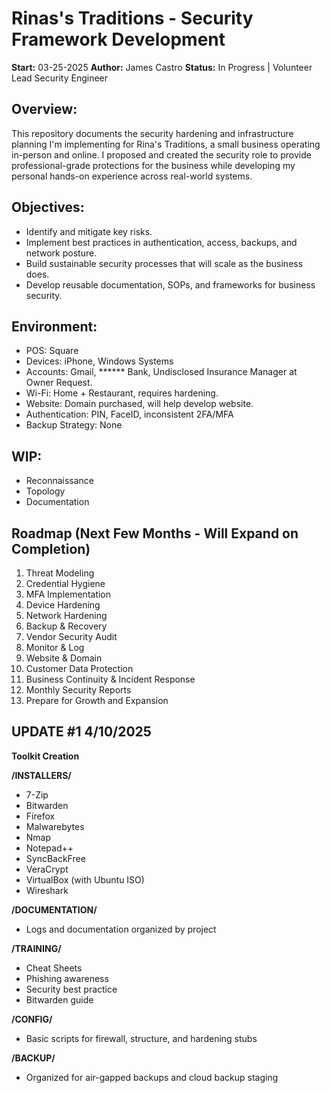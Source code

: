 # Rinas's Traditions - Security Framework Development
**Start:** 03-25-2025
**Author:** James Castro
**Status:** In Progress | Volunteer Lead Security Engineer

## Overview:
This repository documents the security hardening and infrastructure planning I'm implementing for Rina's Traditions, a small business operating in-person and online.
I proposed and created the security role to provide professional-grade protections for the business while developing my personal hands-on experience across real-world systems.

## Objectives:
- Identify and mitigate key risks.
- Implement best practices in authentication, access, backups, and network posture.
- Build sustainable security processes that will scale as the business does.
- Develop reusable documentation, SOPs, and frameworks for business security.

## Environment:
- POS: Square
- Devices: iPhone, Windows Systems
- Accounts: Gmail, ****** Bank, Undisclosed Insurance Manager at Owner Request.
- Wi-Fi: Home + Restaurant, requires hardening.
- Website: Domain purchased, will help develop website.
- Authentication: PIN, FaceID, inconsistent 2FA/MFA
- Backup Strategy: None

## WIP:
- Reconnaissance
- Topology
- Documentation

## Roadmap (Next Few Months - Will Expand on Completion)
1. Threat Modeling
2. Credential Hygiene
3. MFA Implementation
4. Device Hardening
5. Network Hardening
6. Backup & Recovery
7. Vendor Security Audit
8. Monitor & Log
9. Website & Domain
10. Customer Data Protection
11. Business Continuity & Incident Response
12. Monthly Security Reports
13. Prepare for Growth and Expansion

## UPDATE #1 4/10/2025

**Toolkit Creation**

**/INSTALLERS/**
- 7-Zip
- Bitwarden
- Firefox
- Malwarebytes
- Nmap
- Notepad++
- SyncBackFree
- VeraCrypt
- VirtualBox (with Ubuntu ISO)
- Wireshark

**/DOCUMENTATION/**
- Logs and documentation organized by project

**/TRAINING/**
- Cheat Sheets
- Phishing awareness
- Security best practice
- Bitwarden guide

**/CONFIG/**
- Basic scripts for firewall, structure, and hardening stubs

**/BACKUP/**
- Organized for air-gapped backups and cloud backup staging

